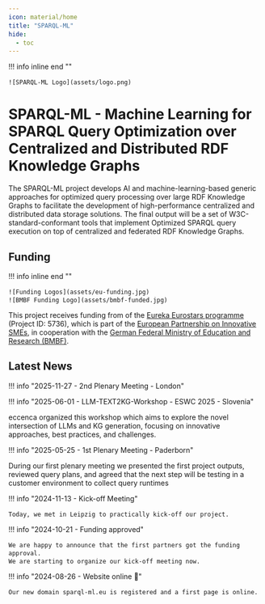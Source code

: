 ```yaml
---
icon: material/home
title: "SPARQL-ML"
hide:
  - toc
---
```

!!! info inline end ""

    ![SPARQL-ML Logo](assets/logo.png)

# SPARQL-ML - Machine Learning for SPARQL Query Optimization over Centralized and Distributed RDF Knowledge Graphs

The SPARQL-ML project develops AI and machine-learning-based generic approaches for optimized query processing over large RDF Knowledge Graphs to facilitate the development of high-performance centralized and distributed data storage solutions.
The final output will be a set of W3C-standard-conformant tools that implement Optimized SPARQL query execution on top of centralized and federated RDF Knowledge Graphs.

## Funding

!!! info inline end ""

    ![Funding Logos](assets/eu-funding.jpg)
    ![BMBF Funding Logo](assets/bmbf-funded.jpg)

This project receives funding from of the [Eureka Eurostars programme](https://eurekanetwork.org/programmes/eurostars/) (Project ID: 5736), which is part of the [European Partnership on Innovative SMEs](https://eurekanetwork.org/about-us/european-partnership-on-innovative-smes/), in cooperation with the [German Federal Ministry of Education and Research (BMBF)](https://www.bmbf.de/).

## Latest News

!!! info "2025-11-27 - 2nd Plenary Meeting - London"

!!! info "2025-06-01 - LLM-TEXT2KG-Workshop - ESWC 2025 - Slovenia"

eccenca organized this workshop which aims to explore the novel intersection of LLMs and KG generation, focusing on innovative approaches, best practices, and challenges.

!!! info "2025-05-25 - 1st Plenary Meeting - Paderborn"

During our first plenary meeting we presented the first project outputs, reviewed query plans, and agreed that the next step will be testing in a customer environment to collect query runtimes

!!! info "2024-11-13 - Kick-off Meeting"

    Today, we met in Leipzig to practically kick-off our project.

!!! info "2024-10-21 - Funding approved"

    We are happy to announce that the first partners got the funding approval.
    We are starting to organize our kick-off meeting now.

!!! info "2024-08-26 - Website online 🚀"

    Our new domain sparql-ml.eu is registered and a first page is online.


